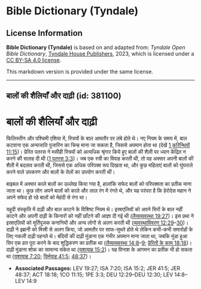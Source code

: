 # Bible Dictionary (Tyndale)

## License Information

**Bible Dictionary (Tyndale)** is based on and adapted from: _Tyndale Open Bible Dictionary_, [Tyndale House Publishers](https://tyndaleopenresources.com/), 2023, which is licensed under a [CC BY-SA 4.0 license](https://creativecommons.org/licenses/by-sa/4.0/legalcode.en).

This markdown version is provided under the same license.



--------------------------------

## बालों की शैलियाँ और दाढ़ी (id: 381100)

बालों की शैलियाँ और दाढ़ी
=========================

फिलिस्तीन और पश्चिमी एशिया में, स्त्रियों के बाल आमतौर पर लंबे होते थे। नए नियम के समय में, बाल कटवाना एक अन्यजाति पुजारिन का चिन्ह माना जा सकता है, जिससे अपमान होता था (देखें [1 कुरिन्थियों 11:15](https://ref.ly/1Cor11:15))। प्रेरित पतरस ने मसीही स्त्रियों को अत्यधिक श्रृंगार किये हुए बालों की शैली पर ध्यान केंद्रित न करने की सलाह दी थी ([1 पतरस 3:3](https://ref.ly/1Pet3:3))। जब एक स्त्री का विवाह करती थी, तो वह अक्सर अपनी बालों की शैली में बदलाव करती थी, जिससे एक अधिक परिपक्व रूप दिखता था, और कुछ महिलाएं बालों को घुंघराले करने वाले उपकरण और बालों के तेलों का उपयोग करती थीं।

बाइबल में अक्सर काले बालों का उल्लेख किया गया है, हालांकि सफेद बालों को परिपक्वता का प्रतीक माना जाता था। कुछ लोग अपने बालों को काले और लाल रंग में रंगते थे, और यह परंपरा है कि हेरोदेस महान ने अपने सफेद हो रहे बालों को मेहंदी से रंगा था।

यहूदी संस्कृति में दाढ़ी और बाल काटने के विशिष्ट नियम थे। इस्राएलियों को अपने सिरों के बाल नहीं काटने और अपनी दाढ़ी के किनारों को नहीं छाँटने की आज्ञा दी गई थी ([लैव्यव्यवस्था 19:27](https://ref.ly/Lev19:27))। इस प्रथा ने इस्राएलियों को मूर्तिपूजक कनानियों और अन्य लोगों से अलग करती थी ([व्यवस्थाविवरण 12:29](https://ref.ly/Deut12:29-Deut12:30)–[30](https://ref.ly/Deut12:29-Deut12:30))। दाढ़ी ने इब्रानी को मिस्री से अलग किया, जो आमतौर पर साफ\-सुथरे होते थे लेकिन कभी\-कभी समारोहों के लिए नकली दाढ़ी पहनते थे। बंदियों की दाढ़ी मुंडाना एक गंभीर अपमान माना जाता था, जबकि मुंडा हुआ सिर एक व्रत पूरा करने के बाद शुद्धिकरण का प्रतीक था ([लैव्यव्यवस्था 14:8](https://ref.ly/Lev14:8-Lev14:9)–[9](https://ref.ly/Lev14:8-Lev14:9); [प्रेरितों के काम 18:18](https://ref.ly/Acts18:18))। दाढ़ी मुंडाना शोक का सामान्य संकेत था ([यशायाह 15:2](https://ref.ly/Isa15:2))। यह विनाश के आगमन का प्रतीक भी हो सकता था ([यशायाह 7:20](https://ref.ly/Isa7:20); [यिर्मयाह 41:5](https://ref.ly/Jer41:5); [48:37](https://ref.ly/Jer48:37))।

* **Associated Passages:** LEV 19:27; ISA 7:20; ISA 15:2; JER 41:5; JER 48:37; ACT 18:18; 1CO 11:15; 1PE 3:3; DEU 12:29–DEU 12:30; LEV 14:8–LEV 14:9

